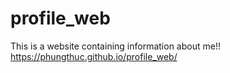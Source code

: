 # profile_web
This is a website containing information about me!!
https://phungthuc.github.io/profile_web/

